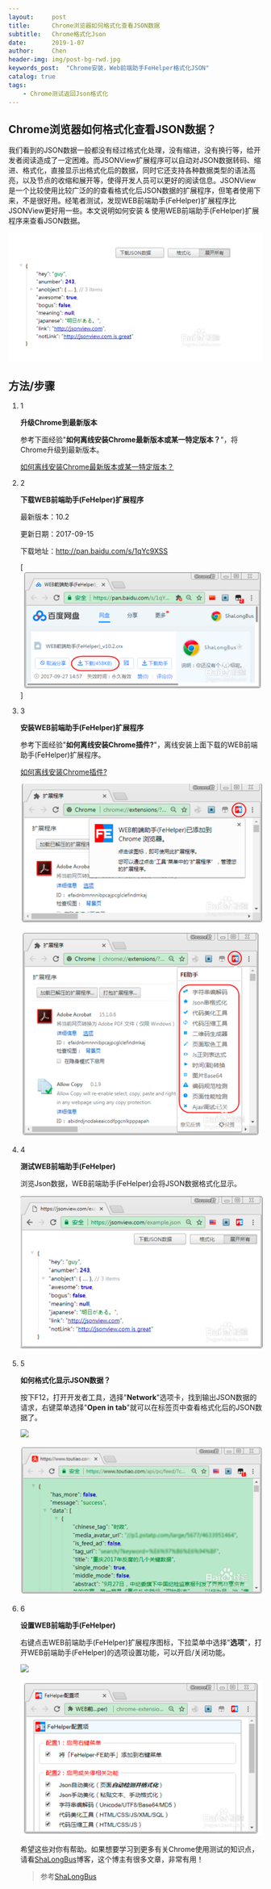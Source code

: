 ```yaml
---
layout:     post
title:      Chrome浏览器如何格式化查看JSON数据
subtitle:   Chrome格式化Json
date:       2019-1-07
author:     Chen
header-img: img/post-bg-rwd.jpg
keywords_post:  "Chrome安装，Web前端助手FeHelper格式化JSON"
catalog: true
tags:
    - Chrome测试返回Json格式化
---
```




## Chrome浏览器如何格式化查看JSON数据？

我们看到的JSON数据一般都没有经过格式化处理，没有缩进，没有换行等，给开发者阅读造成了一定困难。而JSONView扩展程序可以自动对JSON数据转码、缩进、格式化，直接显示出格式化后的数据，同时它还支持各种数据类型的语法高亮，以及节点的收缩和展开等，使得开发人员可以更好的阅读信息。JSONView是一个比较使用比较广泛的的查看格式化后JSON数据的扩展程序，但笔者使用下来，不是很好用。经笔者测试，发现WEB前端助手(FeHelper)扩展程序比JSONView更好用一些。本文说明如何安装 & 使用WEB前端助手(FeHelper)扩展程序来查看JSON数据。

![](https://github.com/DreamItPossible/DreamItPossible.github.io/blob/master/_posts/2019/1/chrome.PNG)

## 方法/步骤

1. 1

   **升级Chrome到最新版本**

   参考下面经验"**如何离线安装Chrome最新版本或某一特定版本？**"，将Chrome升级到最新版本。





   [如何离线安装Chrome最新版本或某一特定版本？](https://jingyan.baidu.com/article/8ebacdf00a711649f65cd5e5.html)

2. 2

   **下载WEB前端助手(FeHelper)扩展程序**

   最新版本：10.2

   更新日期：2017-09-15

   下载地址：http://pan.baidu.com/s/1qYc9XSS

   [![](https://github.com/DreamItPossible/DreamItPossible.github.io/blob/master/_posts/2019/1/11.PNG)]

3. 3

   **安装WEB前端助手(FeHelper)扩展程序**

   参考下面经验"**如何离线安装Chrome插件?**"，离线安装上面下载的WEB前端助手(FeHelper)扩展程序。



   [如何离线安装Chrome插件?](https://jingyan.baidu.com/article/e5c39bf5cc39cc39d76033cd.html)



   ![](https://github.com/DreamItPossible/DreamItPossible.github.io/blob/master/_posts/2019/1/22.PNG)

   ![](https://github.com/DreamItPossible/DreamItPossible.github.io/blob/master/_posts/2019/1/33.PNG)

4. 4

   **测试WEB前端助手(FeHelper)**

   浏览Json数据，WEB前端助手(FeHelper)会将JSON数据格式化显示。

   ![](https://github.com/DreamItPossible/DreamItPossible.github.io/blob/master/_posts/2019/1/44.PNG)

5. 5

   **如何格式化显示JSON数据？**

   按下F12，打开开发者工具，选择"**Network**"选项卡，找到输出JSON数据的请求，右键菜单选择"**Open in tab**"就可以在标签页中查看格式化后的JSON数据了。

   ![](https://github.com/DreamItPossible/DreamItPossible.github.io/blob/master/_posts/2019/1/55.PNG)

   ![](https://github.com/DreamItPossible/DreamItPossible.github.io/blob/master/_posts/2019/1/66.PNG)

6. 6

   **设置WEB前端助手(FeHelper)**

   右键点击WEB前端助手(FeHelper)扩展程序图标，下拉菜单中选择"**选项**"，打开WEB前端助手(FeHelper)的选项设置功能，可以开启/关闭功能。

   ![](https://github.com/DreamItPossible/DreamItPossible.github.io/blob/master/_posts/2019/1/77.PNG)

   ![](https://github.com/DreamItPossible/DreamItPossible.github.io/blob/master/_posts/2019/1/88.PNG)

   希望这些对你有帮助。如果想要学习到更多有关Chrome使用测试的知识点，请看[ShaLongBus](https://jingyan.baidu.com/user/npublic?uid=b458c311edf5000f9b2d569f)博客，这个博主有很多文章，非常有用！
   
   >参考[ShaLongBus](https://jingyan.baidu.com/user/npublic?uid=b458c311edf5000f9b2d569f)
     








